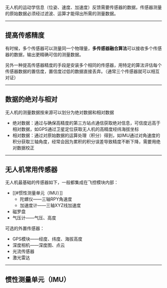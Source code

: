 无人机的运动学信息（位姿、速度、加速度）反馈需要传感器的数据，传感器测量的原始数据必须经过滤波、运算才能得出所需的测量数据。

---
## 提高传感精度

有时候，多个传感器可以测量同一个物理量，**多传感器融合算法**可以接收多个传感器的数据，输出更精确可信的测量数据。

另外一种提高传感器精度的手段是安装多个相同的传感器，用特定的算法评估每个传感器数据的置信度，置信度过低的数据直接丢弃。（通常三个传感器就可以相互对证）

---
## 数据的绝对与相对

无人机的测量数据按来源可以划分为绝对数据和相对数据

+ 绝对数据：通过与确保高精度的第三方站点通信获取绝对信息，可信度远高于相对数据，如GPS通过卫星定位获取无人机的高精度经纬海拔坐标
+ 相对数据：通过对原始数据的运算处理（积分）得到，如IMU通过对角速度的积分获取三轴角度，经常会因为累积的积分误差导致精度不断下降，需要用绝对数据校正

---
## 无人机常用传感器

无人机最基础的传感器如下，一般都集成在飞控模块内部：

+ [[#惯性测量单元（IMU）]]
	+ 陀螺仪——三轴RPY角速度
	+ 加速度计——三轴XYZ线加速度
+ 磁罗盘
+ 气压计——气压、高度

可选的外置传感器：

+ GPS模块——经度、纬度、海拔高度
+ 深度相机——深度图、点云
+ 光流传感器
+ 激光雷达

---
## 惯性测量单元（IMU）

